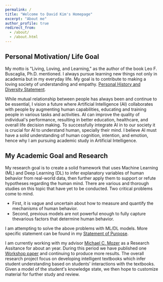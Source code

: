 ```yaml
---
permalink: /
title: "Welcome to David Kim's Homepage"
excerpt: "About me"
author_profile: true
redirect_from: 
  - /about/
  - /about.html
---
```

## Personal Motivation/ Life Goal
 My motto is "Living, Loving, and Learning," as the author of the book Leo F. Buscaglia, Ph.D. mentioned. I always pursue learning new things not only in academia but in my everyday life. My goal is to contribute to making a loving society of understanding and empathy. [Personal History and Diversity Statement](https://daki7711.github.io/files/Personal%20History%20and%20Diversity%20Statement.pdf). 
 
 While mutual relationship between people has always been and continue to be essential, I vision a future where Artificial Intelligence (AI) collaborates with people by augmenting human capabilities, educating and training people in various tasks and activities. AI can improve the quality of individual's performance, resulting in better education, healthcare, and overall life decision making. To successfully integrate AI in to our society it is crucial for AI to understand human, specially their mind. I believe AI must have a solid understanding of human cognition, intention, and emotion, hence why I am pursuing academic study in Artificial Intelligence.

## My Academic Goal and Research
My research goal is to create a solid framework that uses Machine Learning (ML) and Deep Learning (DL) to infer explanatory variables of human behavior from real-world data, then further apply them to support or refute hypotheses regarding the human mind. There are various and thorough studies on this topic that have yet to be conducted. Two critical problems come to mind.

* First, it is vague and uncertain about how to measure and quantify the mechanisms of human behavior. 
* Second, previous models are not powerful enough to fully capture thevarious factors that determine human behavior. 

I am attempting to solve the above problems with ML/DL models. More specific statement can be found in my [Statement of Purpose](https://daki7711.github.io/files/Statement_of_Purpose.pdf).

 I am currently working with my advisor [Michael C. Mozer](https://www.cs.colorado.edu/~mozer/index.php) as a Research Assitance for about an year. During this period we have published one [Workshop paper](https://www.cs.colorado.edu/~mozer/Research/Selected%20Publications/reprints/Kimetal2020.pdf) and continuing to produce more results. The overall research project focus on developing intelligent textbooks which infer student understanding based on students' interactions with the textbooks. Given a model of the student's knowledge state, we then hope to customize material for further study and review.

<!---Data were collected in collaboration with [OpenStax](https://openstax.org/), a nonprofit organization that supports open-access college-level digital textbooks. For two full semesters data were collected in Biology, Physics, Sociology, and History classes with 11,134 students. In these classes, students were able to highlight and add annotations to their e-textbooks while reading. Of the 11,134 students, 2,829 used the highlighting facility. Given the record of these highlights and annotation, we attempt to infer student comprehension, as assessed by a quiz that students take at the end of each section as well as delayed review questions administered about a week after initial reading.--->

<!---The goal is to predict quiz performance from the pattern of highlighting. In the previous workshop paper, we built separate linear models for each section of text.  (A section of text is the unit we analyze and the unit that students are quizzed on.) The input data used for prediction is a high dimensional binary feature vector where each feature indicates whether or not a given word of a section is highlighted. The first hurdle was to find the best representation of highlights as input to the linear model. In my [previous work](https://www.cs.colorado.edu/~mozer/Research/Selected%20Publications/reprints/Kimetal2020.pdf), we found that parsing the whole passage into words and reducing the dimension using PCA (Principal Component Analysis) can explain about 13% variance of the test performance. Although, this is an exciting result, this method has two problems. First, is that it is yet to be proven to be generalized in different sections and second it is extremely limited in that it is text dependent: we build a separate model for each section of text and therefore require training data for each section.
--->


